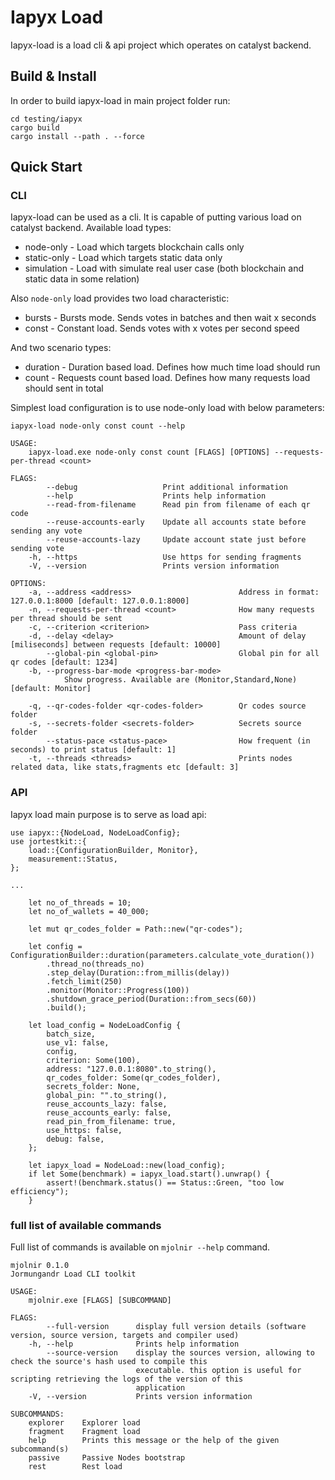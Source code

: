 # Iapyx Load

Iapyx-load is a load cli & api project which operates on catalyst backend.

## Build & Install

In order to build iapyx-load in main project folder run:
```
cd testing/iapyx
cargo build
cargo install --path . --force
```

## Quick Start

### CLI

Iapyx-load can be used as a cli. It is capable of putting various load on catalyst backend.
Available load types:

* node-only     - Load which targets blockchain calls only
* static-only   - Load which targets static data only
* simulation    - Load with simulate real user case (both blockchain and static data in some relation)

Also `node-only` load provides two load characteristic:
* bursts        - Bursts mode. Sends votes in batches and then wait x seconds 
* const        - Constant load. Sends votes with x votes per second speed
 
And two scenario types:
* duration      - Duration based load. Defines how much time load should run
* count         - Requests count based load. Defines how many requests load should sent in total

Simplest load configuration is to use node-only load with below parameters:

`iapyx-load node-only const count --help`

```
USAGE:
    iapyx-load.exe node-only const count [FLAGS] [OPTIONS] --requests-per-thread <count>

FLAGS:
        --debug                   Print additional information
        --help                    Prints help information
        --read-from-filename      Read pin from filename of each qr code
        --reuse-accounts-early    Update all accounts state before sending any vote
        --reuse-accounts-lazy     Update account state just before sending vote
    -h, --https                   Use https for sending fragments
    -V, --version                 Prints version information

OPTIONS:
    -a, --address <address>                        Address in format: 127.0.0.1:8000 [default: 127.0.0.1:8000]
    -n, --requests-per-thread <count>              How many requests per thread should be sent
    -c, --criterion <criterion>                    Pass criteria
    -d, --delay <delay>                            Amount of delay [miliseconds] between requests [default: 10000]
        --global-pin <global-pin>                  Global pin for all qr codes [default: 1234]
    -b, --progress-bar-mode <progress-bar-mode>
            Show progress. Available are (Monitor,Standard,None) [default: Monitor]

    -q, --qr-codes-folder <qr-codes-folder>        Qr codes source folder
    -s, --secrets-folder <secrets-folder>          Secrets source folder
        --status-pace <status-pace>                How frequent (in seconds) to print status [default: 1]
    -t, --threads <threads>                        Prints nodes related data, like stats,fragments etc [default: 3]
```

### API

Iapyx load main purpose is to serve as load api:

```
use iapyx::{NodeLoad, NodeLoadConfig};
use jortestkit::{
    load::{ConfigurationBuilder, Monitor},
    measurement::Status,
};

...

    let no_of_threads = 10;
    let no_of_wallets = 40_000;
   
    let mut qr_codes_folder = Path::new("qr-codes");

    let config = ConfigurationBuilder::duration(parameters.calculate_vote_duration())
        .thread_no(threads_no)
        .step_delay(Duration::from_millis(delay))
        .fetch_limit(250)
        .monitor(Monitor::Progress(100))
        .shutdown_grace_period(Duration::from_secs(60))
        .build();

    let load_config = NodeLoadConfig {
        batch_size,
        use_v1: false,
        config,
        criterion: Some(100),
        address: "127.0.0.1:8080".to_string(),
        qr_codes_folder: Some(qr_codes_folder),
        secrets_folder: None,
        global_pin: "".to_string(),
        reuse_accounts_lazy: false,
        reuse_accounts_early: false,
        read_pin_from_filename: true,
        use_https: false,
        debug: false,
    };

    let iapyx_load = NodeLoad::new(load_config);
    if let Some(benchmark) = iapyx_load.start().unwrap() {
        assert!(benchmark.status() == Status::Green, "too low efficiency");
    }

```

### full list of available commands

Full list of commands is available on `mjolnir --help` command.

```
mjolnir 0.1.0
Jormungandr Load CLI toolkit

USAGE:
    mjolnir.exe [FLAGS] [SUBCOMMAND]

FLAGS:
        --full-version      display full version details (software version, source version, targets and compiler used)
    -h, --help              Prints help information
        --source-version    display the sources version, allowing to check the source's hash used to compile this
                            executable. this option is useful for scripting retrieving the logs of the version of this
                            application
    -V, --version           Prints version information

SUBCOMMANDS:
    explorer    Explorer load
    fragment    Fragment load
    help        Prints this message or the help of the given subcommand(s)
    passive     Passive Nodes bootstrap
    rest        Rest load
```
